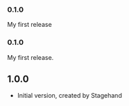 ### 0.1.0
My first release
### 0.1.0
My first release.
## 1.0.0

- Initial version, created by Stagehand
